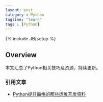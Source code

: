 ```yaml
---
layout: post
category : Python
tagline: "learn"
tags : [Python]
---
```

{% include JB/setup %}

## Overview
本文汇总了Python相关技巧及资源，持续更新。

### 引用文章
- [Python提升逼格的那些运维开发资料](https://my.oschina.net/pydevops/blog/692544)  
